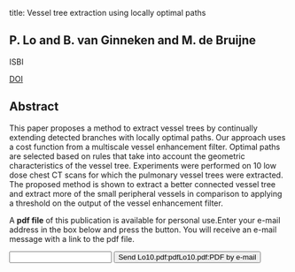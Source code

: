 title: Vessel tree extraction using locally optimal paths

## P. Lo and B. van Ginneken and M. de Bruijne
ISBI

<a href="https://doi.org/10.1109/ISBI.2010.5490083">DOI</a>

## Abstract
This paper proposes a method to extract vessel trees by continually extending detected branches with locally optimal paths. Our approach uses a cost function from a multiscale vessel enhancement filter. Optimal paths are selected based on rules that take into account the geometric characteristics of the vessel tree. Experiments were performed on 10 low dose chest CT scans for which the pulmonary vessel trees were extracted. The proposed method is shown to extract a better connected vessel tree and extract more of the small peripheral vessels in comparison to applying a threshold on the output of the vessel enhancement filter.

A <b>pdf file</b> of this publication is available for personal use.Enter your e-mail address in the box below and press the button. You will receive an e-mail message with a link to the pdf file.
<form action="sender.php">  <input type="text" name="email">  <input type="submit" value="Send Lo10.pdf:pdfLo10.pdf:PDF by e-mail"></form>